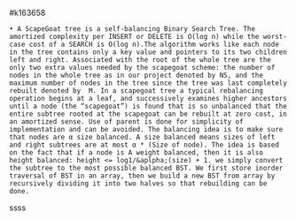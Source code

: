 #k163658

    • A ScapeGoat tree is a self-balancing Binary Search Tree. The amortized complexity per INSERT or DELETE is O(log n) while the worst-case cost of a SEARCH is O(log n).The algorithm works like each node in the tree contains only a key value and pointers to its two children left and right. Associated with the root of the whole tree are the only two extra values needed by the scapegoat scheme: the number of nodes in the whole tree as in our project denoted by NS, and the maximum number of nodes in the tree since the tree was last completely rebuilt denoted by  M. In a scapegoat tree a typical rebalancing operation begins at a leaf, and successively examines higher ancestors until a node (the “scapegoat”) is found that is so unbalanced that the entire subtree rooted at the scapegoat can be rebuilt at zero cost, in an amortized sense. Use of parent is done for simplicity of implementation and can be avoided. The balancing idea is to make sure that nodes are α size balanced. Α size balanced means sizes of left and right subtrees are at most α * (Size of node). The idea is based on the fact that if a node is Α weight balanced, then it is also height balanced: height <= log1/&aplpha;(size) + 1. we simply convert the subtree to the most possible balanced BST. We first store inorder traversal of BST in an array, then we build a new BST from array by recursively dividing it into two halves so that rebuilding can be done.
ssss
